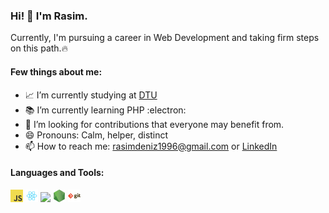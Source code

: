 ### Hi! 👋 I'm Rasim.

Currently, I'm pursuing a career in Web Development and taking firm steps on this path.:fire:
<!--
**Rasim-Deniz/Rasim-Deniz** is a ✨ _special_ ✨ repository because its `README.md` (this file) appears on your GitHub profile.
-->
#### Few things about me:

- 📈 I’m currently studying at [DTU](https://www.dtu.dk/english)
- 📚 I’m currently learning PHP :electron:
- 🤔 I’m looking for contributions that everyone may benefit from.
- 😄 Pronouns: Calm, helper, distinct
- 📫 How to reach me: rasimdeniz1996@gmail.com or [LinkedIn](https://www.linkedin.com/in/rasim-deniz-2061101b1/)

#### Languages and Tools:
<code><img height="20" src="https://raw.githubusercontent.com/github/explore/80688e429a7d4ef2fca1e82350fe8e3517d3494d/topics/javascript/javascript.png"></code>
<code><img height="20" src="https://raw.githubusercontent.com/github/explore/80688e429a7d4ef2fca1e82350fe8e3517d3494d/topics/react/react.png"></code>
<code><img height="20" src="https://upload.wikimedia.org/wikipedia/commons/thumb/1/10/CSS3_and_HTML5_logos_and_wordmarks.svg/791px-CSS3_and_HTML5_logos_and_wordmarks.svg.png"></code>
<code><img height="20" src="https://raw.githubusercontent.com/github/explore/80688e429a7d4ef2fca1e82350fe8e3517d3494d/topics/nodejs/nodejs.png"></code>
<code><img height="20" src="https://raw.githubusercontent.com/github/explore/80688e429a7d4ef2fca1e82350fe8e3517d3494d/topics/git/git.png"></code>
